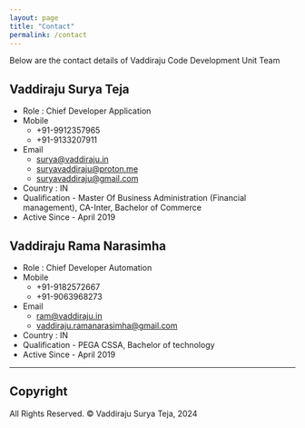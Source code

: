 ```yaml
---
layout: page
title: "Contact"
permalink: /contact
---
```


Below are the contact details of Vaddiraju Code Development Unit Team

## Vaddiraju Surya Teja
- Role : Chief Developer Application
- Mobile
    - +91-9912357965
    - +91-9133207911
- Email
    - surya@vaddiraju.in
    - suryavaddiraju@proton.me
    - suryavaddiraju@gmail.com
- Country : IN
- Qualification - Master Of Business Administration (Financial management), CA-Inter, Bachelor of Commerce
- Active Since - April 2019

## Vaddiraju Rama Narasimha
- Role : Chief Developer Automation
- Mobile
    - +91-9182572667
    - +91-9063968273
- Email
    - ram@vaddiraju.in
    - vaddiraju.ramanarasimha@gmail.com
- Country : IN
- Qualification - PEGA CSSA, Bachelor of technology
- Active Since - April 2019

---

## Copyright

All Rights Reserved. &copy; Vaddiraju Surya Teja, 2024
